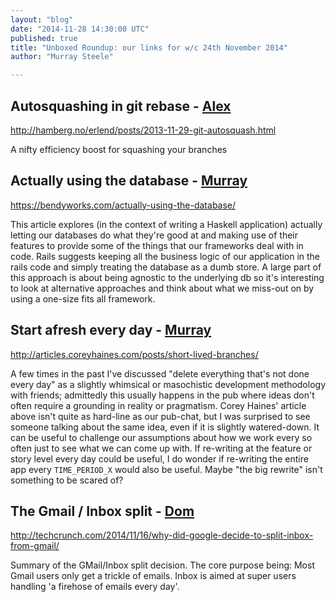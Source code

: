 ```yaml
---
layout: "blog"
date: "2014-11-28 14:30:00 UTC"
published: true
title: "Unboxed Roundup: our links for w/c 24th November 2014"
author: "Murray Steele"

---
```


## Autosquashing in git rebase - [Alex](http://www.unboxedconsulting.com/people/alex-bobin)  http://hamberg.no/erlend/posts/2013-11-29-git-autosquash.html  A nifty efficiency boost for squashing your branches  ## Actually using the database - [Murray](http://www.unboxedconsulting.com/people/murray-steele)  https://bendyworks.com/actually-using-the-database/  This article explores (in the context of writing a Haskell application) actually letting our databases do what they're good at and making use of their features to provide some of the things that our frameworks deal with in code. Rails suggests keeping all the business logic of our application in the rails code and simply treating the database as a dumb store. A large part of this approach is about being agnostic to the underlying db so it's interesting to look at alternative approaches and think about what we miss-out on by using a one-size fits all framework.  ## Start afresh every day - [Murray](http://www.unboxedconsulting.com/people/murray-steele)  http://articles.coreyhaines.com/posts/short-lived-branches/  A few times in the past I've discussed "delete everything that's not done every day" as a slightly whimsical or masochistic development methodology with friends; admittedly this usually happens in the pub where ideas don't often require a grounding in reality or pragmatism. Corey Haines' article above isn't quite as hard-line as our pub-chat, but I was surprised to see someone talking about the same idea, even if it is slightly watered-down. It can be useful to challenge our assumptions about how we work every so often just to see what we can come up with. If re-writing at the feature or story level every day could be useful, I do wonder if re-writing the entire app every `TIME_PERIOD_X` would also be useful. Maybe "the big rewrite" isn't something to be scared of?  ## The Gmail / Inbox split - [Dom](http://www.unboxedconsulting.com/people/dominic-mason)  http://techcrunch.com/2014/11/16/why-did-google-decide-to-split-inbox-from-gmail/  Summary of the GMail/Inbox split decision. The core purpose being: Most Gmail users only get a trickle of emails. Inbox is aimed at super users handling 'a firehose of emails every day'.


